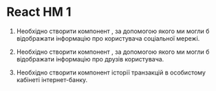 # React HM 1

1. Необхідно створити компонент <Profile>, за допомогою якого ми могли б відображати інформацію про користувача соціальної мережі.

2. Необхідно створити компонент <FriendList>, за допомогою якого ми могли б відображати інформацію про друзів користувача.

3. Необхідно створити компонент історії транзакцій в особистому кабінеті інтернет-банку.
